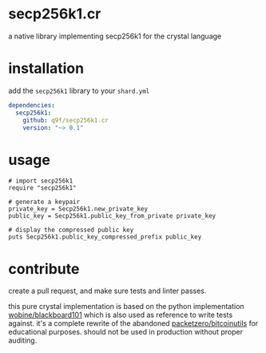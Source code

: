 # secp256k1.cr

a native library implementing secp256k1 for the crystal language

# installation

add the `secp256k1` library to your `shard.yml`

```yaml
dependencies:
  secp256k1:
    github: q9f/secp256k1.cr
    version: "~> 0.1"
```

# usage

```crystal
# import secp256k1
require "secp256k1"

# generate a keypair
private_key = Secp256k1.new_private_key
public_key = Secp256k1.public_key_from_private private_key

# display the compressed public key
puts Secp256k1.public_key_compressed_prefix public_key
```

# contribute

create a pull request, and make sure tests and linter passes.

this pure crystal implementation is based on the python implementation [wobine/blackboard101](https://github.com/wobine/blackboard101) which is also used as reference to write tests against. it's a complete rewrite of the abandoned [packetzero/bitcoinutils](https://github.com/packetzero/bitcoinutils) for educational purposes. should not be used in production without proper auditing.

